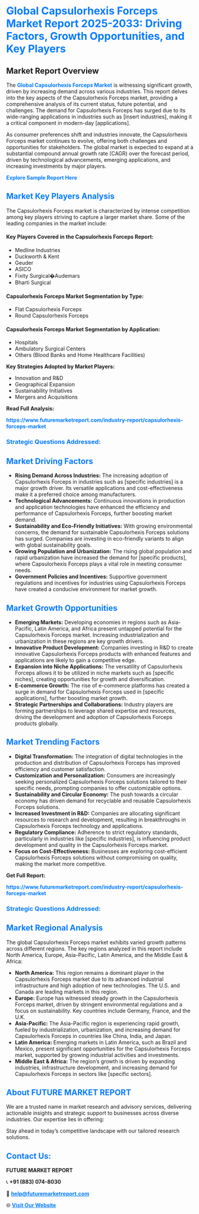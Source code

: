 <h1 style="color: #007BFF;">Global Capsulorhexis Forceps Market Report 2025-2033: Driving Factors, Growth Opportunities, and Key Players</h1>

<section id="overview">
<h2>Market Report Overview</h2>
<p>The <a href="https://www.futuremarketreport.com/industry-report/capsulorhexis-forceps-market" style="color: #007BFF; text-decoration: none;"><strong>Global Capsulorhexis Forceps Market</strong></a> is witnessing significant growth, driven by increasing demand across various industries. This report delves into the key aspects of the Capsulorhexis Forceps market, providing a comprehensive analysis of its current status, future potential, and challenges. The demand for Capsulorhexis Forceps has surged due to its wide-ranging applications in industries such as [insert industries], making it a critical component in modern-day [applications].</p>
<p>As consumer preferences shift and industries innovate, the Capsulorhexis Forceps market continues to evolve, offering both challenges and opportunities for stakeholders. The global market is expected to expand at a substantial compound annual growth rate (CAGR) over the forecast period, driven by technological advancements, emerging applications, and increasing investments by major players.</p>
</section>

<section id="overview">
<p><a href="https://www.futuremarketreport.com/request-sample/reportId=104364" style="color: #007BFF; text-decoration: none;"><strong>Explore Sample Report Here</strong></a></p>
</section>

<section id="key-players">
<h2 style="color: #007BFF;">Market Key Players Analysis</h2>
<p>The Capsulorhexis Forceps market is characterized by intense competition among key players striving to capture a larger market share. Some of the leading companies in the market include:</p>
<h4>Key Players Covered in the Capsulorhexis Forceps Report:</h4>
<ul><li>Medline Industries</li><li>Duckworth &amp; Kent</li><li>Geuder</li><li>ASICO</li><li>Fixity Surgical�Audemars</li><li>Bharti Surgical</li></ul>
<h4>Capsulorhexis Forceps Market Segmentation by Type:</h4>
<ul><li>Flat Capsulorhexis Forceps</li><li>Round Capsulorhexis Forceps</li></ul>

<h4>Capsulorhexis Forceps Market Segmentation by Application:</h4>
<ul><li>Hospitals</li><li>Ambulatory Surgical Centers</li><li>Others (Blood Banks and Home Healthcare Facilities)</li></ul>
<p><strong>Key Strategies Adopted by Market Players:</strong></p>
<ul>
<li>Innovation and R&D</li>
<li>Geographical Expansion</li>
<li>Sustainability Initiatives</li>
<li>Mergers and Acquisitions</li>
</ul>
</section>

<section>
<p><strong>Read Full Analysis: </strong></p><a href="https://www.futuremarketreport.com/industry-report/capsulorhexis-forceps-market" style="color: #007BFF; text-decoration: none;"><strong>https://www.futuremarketreport.com/industry-report/capsulorhexis-forceps-market</strong></a>
<h3 style="color: #007BFF;">Strategic Questions Addressed:</h3>
</section>

<section id="driving-factors">
<h2 style="color: #007BFF;">Market Driving Factors</h2>
<ul>
<li><strong>Rising Demand Across Industries:</strong> The increasing adoption of Capsulorhexis Forceps in industries such as [specific industries] is a major growth driver. Its versatile applications and cost-effectiveness make it a preferred choice among manufacturers.</li>
<li><strong>Technological Advancements:</strong> Continuous innovations in production and application technologies have enhanced the efficiency and performance of Capsulorhexis Forceps, further boosting market demand.</li>
<li><strong>Sustainability and Eco-Friendly Initiatives:</strong> With growing environmental concerns, the demand for sustainable Capsulorhexis Forceps solutions has surged. Companies are investing in eco-friendly variants to align with global sustainability goals.</li>
<li><strong>Growing Population and Urbanization:</strong> The rising global population and rapid urbanization have increased the demand for [specific products], where Capsulorhexis Forceps plays a vital role in meeting consumer needs.</li>
<li><strong>Government Policies and Incentives:</strong> Supportive government regulations and incentives for industries using Capsulorhexis Forceps have created a conducive environment for market growth.</li>
</ul>
</section>

<section id="growth-opportunities">
<h2 style="color: #007BFF;">Market Growth Opportunities</h2>
<ul>
<li><strong>Emerging Markets:</strong> Developing economies in regions such as Asia-Pacific, Latin America, and Africa present untapped potential for the Capsulorhexis Forceps market. Increasing industrialization and urbanization in these regions are key growth drivers.</li>
<li><strong>Innovative Product Development:</strong> Companies investing in R&D to create innovative Capsulorhexis Forceps products with enhanced features and applications are likely to gain a competitive edge.</li>
<li><strong>Expansion into Niche Applications:</strong> The versatility of Capsulorhexis Forceps allows it to be utilized in niche markets such as [specific niches], creating opportunities for growth and diversification.</li>
<li><strong>E-commerce Growth:</strong> The rise of e-commerce platforms has created a surge in demand for Capsulorhexis Forceps used in [specific applications], further boosting market growth.</li>
<li><strong>Strategic Partnerships and Collaborations:</strong> Industry players are forming partnerships to leverage shared expertise and resources, driving the development and adoption of Capsulorhexis Forceps products globally.</li>
</ul>
</section>

<section id="trending-factors">
<h2 style="color: #007BFF;">Market Trending Factors</h2>
<ul>
<li><strong>Digital Transformation:</strong> The integration of digital technologies in the production and distribution of Capsulorhexis Forceps has improved efficiency and customer satisfaction.</li>
<li><strong>Customization and Personalization:</strong> Consumers are increasingly seeking personalized Capsulorhexis Forceps solutions tailored to their specific needs, prompting companies to offer customizable options.</li>
<li><strong>Sustainability and Circular Economy:</strong> The push towards a circular economy has driven demand for recyclable and reusable Capsulorhexis Forceps solutions.</li>
<li><strong>Increased Investment in R&D:</strong> Companies are allocating significant resources to research and development, resulting in breakthroughs in Capsulorhexis Forceps technology and applications.</li>
<li><strong>Regulatory Compliance:</strong> Adherence to strict regulatory standards, particularly in industries like [specific industries], is influencing product development and quality in the Capsulorhexis Forceps market.</li>
<li><strong>Focus on Cost-Effectiveness:</strong> Businesses are exploring cost-efficient Capsulorhexis Forceps solutions without compromising on quality, making the market more competitive.</li>
</ul>
</section>

<section>
<p><strong>Get Full Report: </strong></p><a href="https://www.futuremarketreport.com/industry-report/capsulorhexis-forceps-market" style="color: #007BFF; text-decoration: none;"><strong>https://www.futuremarketreport.com/industry-report/capsulorhexis-forceps-market</strong></a>
<h3 style="color: #007BFF;">Strategic Questions Addressed:</h3>
</section>


<section id="regional-analysis">
<h2 style="color: #007BFF;">Market Regional Analysis</h2>
<p>The global Capsulorhexis Forceps market exhibits varied growth patterns across different regions. The key regions analyzed in this report include North America, Europe, Asia-Pacific, Latin America, and the Middle East & Africa:</p>
<ul>
<li><strong>North America:</strong> This region remains a dominant player in the Capsulorhexis Forceps market due to its advanced industrial infrastructure and high adoption of new technologies. The U.S. and Canada are leading markets in this region.</li>
<li><strong>Europe:</strong> Europe has witnessed steady growth in the Capsulorhexis Forceps market, driven by stringent environmental regulations and a focus on sustainability. Key countries include Germany, France, and the U.K.</li>
<li><strong>Asia-Pacific:</strong> The Asia-Pacific region is experiencing rapid growth, fueled by industrialization, urbanization, and increasing demand for Capsulorhexis Forceps in countries like China, India, and Japan.</li>
<li><strong>Latin America:</strong> Emerging markets in Latin America, such as Brazil and Mexico, present significant opportunities for the Capsulorhexis Forceps market, supported by growing industrial activities and investments.</li>
<li><strong>Middle East & Africa:</strong> The region’s growth is driven by expanding industries, infrastructure development, and increasing demand for Capsulorhexis Forceps in sectors like [specific sectors].</li>
</ul>
</section>

<footer>
<h2 style="color: #007BFF;">About FUTURE MARKET REPORT</h2>
<p>We are a trusted name in market research and advisory services, delivering actionable insights and strategic support to businesses across diverse industries. Our expertise lies in offering:</p>

<p>Stay ahead in today’s competitive landscape with our tailored research solutions.</p>

<h2 style="color: #007BFF;">Contact Us:</h2>
<p><strong>FUTURE MARKET REPORT</strong></p>
<p>📞 <strong>+91 (883) 074-8030</strong></p>
<p>📧 <strong><a href="mailto:help@futuremarketreport.com" style="color: #007BFF;">help@futuremarketreport.com</a></strong></p>
<p>🌐 <strong><a href="https://www.futuremarketreport.com/" style="color: #007BFF;">Visit Our Website</a></strong></p>
</footer>